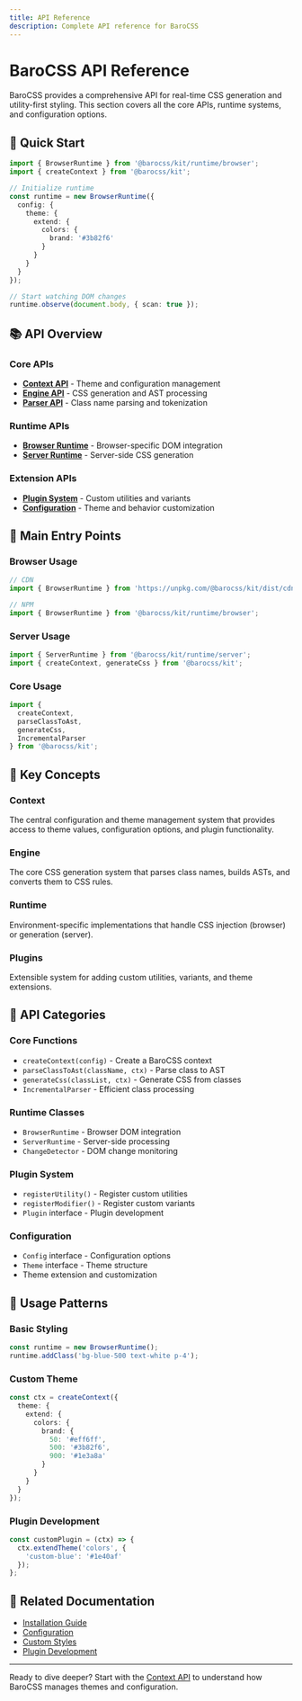 ```yaml
---
title: API Reference
description: Complete API reference for BaroCSS
---
```


# BaroCSS API Reference

BaroCSS provides a comprehensive API for real-time CSS generation and utility-first styling. This section covers all the core APIs, runtime systems, and configuration options.

## 🚀 Quick Start

```typescript
import { BrowserRuntime } from '@barocss/kit/runtime/browser';
import { createContext } from '@barocss/kit';

// Initialize runtime
const runtime = new BrowserRuntime({
  config: {
    theme: {
      extend: {
        colors: {
          brand: '#3b82f6'
        }
      }
    }
  }
});

// Start watching DOM changes
runtime.observe(document.body, { scan: true });
```

## 📚 API Overview

### Core APIs

- **[Context API](/api/context)** - Theme and configuration management
- **[Engine API](/api/engine)** - CSS generation and AST processing
- **[Parser API](/api/engine)** - Class name parsing and tokenization

### Runtime APIs

- **[Browser Runtime](/api/browser-runtime)** - Browser-specific DOM integration
- **[Server Runtime](/api/server-runtime)** - Server-side CSS generation

### Extension APIs

- **[Plugin System](/api/plugins)** - Custom utilities and variants
- **[Configuration](/api/configuration)** - Theme and behavior customization

## 🎯 Main Entry Points

### Browser Usage

```typescript
// CDN
import { BrowserRuntime } from 'https://unpkg.com/@barocss/kit/dist/cdn/barocss.js';

// NPM
import { BrowserRuntime } from '@barocss/kit/runtime/browser';
```

### Server Usage

```typescript
import { ServerRuntime } from '@barocss/kit/runtime/server';
import { createContext, generateCss } from '@barocss/kit';
```

### Core Usage

```typescript
import { 
  createContext, 
  parseClassToAst, 
  generateCss,
  IncrementalParser 
} from '@barocss/kit';
```

## 🔧 Key Concepts

### Context
The central configuration and theme management system that provides access to theme values, configuration options, and plugin functionality.

### Engine
The core CSS generation system that parses class names, builds ASTs, and converts them to CSS rules.

### Runtime
Environment-specific implementations that handle CSS injection (browser) or generation (server).

### Plugins
Extensible system for adding custom utilities, variants, and theme extensions.

## 📖 API Categories

### Core Functions
- `createContext(config)` - Create a BaroCSS context
- `parseClassToAst(className, ctx)` - Parse class to AST
- `generateCss(classList, ctx)` - Generate CSS from classes
- `IncrementalParser` - Efficient class processing

### Runtime Classes
- `BrowserRuntime` - Browser DOM integration
- `ServerRuntime` - Server-side processing
- `ChangeDetector` - DOM change monitoring

### Plugin System
- `registerUtility()` - Register custom utilities
- `registerModifier()` - Register custom variants
- `Plugin` interface - Plugin development

### Configuration
- `Config` interface - Configuration options
- `Theme` interface - Theme structure
- Theme extension and customization

## 🎨 Usage Patterns

### Basic Styling
```typescript
const runtime = new BrowserRuntime();
runtime.addClass('bg-blue-500 text-white p-4');
```

### Custom Theme
```typescript
const ctx = createContext({
  theme: {
    extend: {
      colors: {
        brand: {
          50: '#eff6ff',
          500: '#3b82f6',
          900: '#1e3a8a'
        }
      }
    }
  }
});
```

### Plugin Development
```typescript
const customPlugin = (ctx) => {
  ctx.extendTheme('colors', {
    'custom-blue': '#1e40af'
  });
};
```

## 🔗 Related Documentation

- [Installation Guide](/guide/installation)
- [Configuration](/guide/theme)
- [Custom Styles](/guide/adding-custom-styles)
- [Plugin Development](/api/plugins)

---

Ready to dive deeper? Start with the [Context API](/api/context) to understand how BaroCSS manages themes and configuration.
